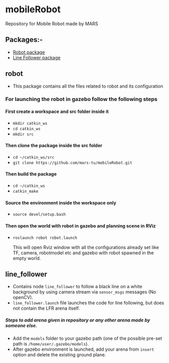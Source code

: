 # mobileRobot
Repository for Mobile Robot made by MARS

## Packages:-
* [Robot package](#robot)
* [Line Follower package](#line_follower)

## robot
* This package contains all the files related to robot and its configuration 

### For launching the robot in gazebo follow the following steps

#### First create a workspace and src folder inside it

* `mkdir catkin_ws`
* `cd catkin_ws`
* `mkdir src`

#### Then clone the package inside the src folder

* `cd ~/catkin_ws/src`
* `git clone https://github.com/mars-tu/mobileRobot.git`

#### Then build the package 

* `cd ~/catkin_ws`
* `catkin_make`

#### Source the environment inside the workspace only

* `source devel/setup.bash`

#### Then open the world with robot in gazebo and planning scene in RViz

* `roslaunch robot robot.launch`

   This will open Rviz window with all the configurations already set like TF, camera, robotmodel etc and gazebo with robot spawned in the empty world.


## line_follower
* Contains node `line_follower` to follow a black line on a white background by using camera stream via `sensor_msgs` messages (No openCV).
* `line_follower.launch` file launches the code for line following, but does not contain the LFR arena itself.
##### Steps to add arena given in repository or any other arena made by someone else.
* Add the `models` folder to your gazebo path (one of the possible pre-set path is `/home/user/.gazebo/models`).
* After gazebo environment is launched, add your arena from `insert` option and delete the existing ground plane.
